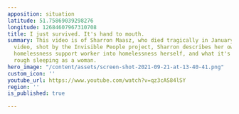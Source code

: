 ```yaml
---
apposition: situation
latitude: 51.75869039298276
longitude: 12684607967310708
title: I just survived. It's hand to mouth.
summary: This video is of Sharron Maasz, who died tragically in January 2019. In the
  video, shot by the Invisible People project, Sharron describes her own path from
  homelessness support worker into homelessness herself, and what it's like to be
  rough sleeping as a woman.
hero_image: "/content/assets/screen-shot-2021-09-21-at-13-40-41.png"
custom_icon: ''
youtube_url: https://www.youtube.com/watch?v=qz3cAS84lSY
region: ''
is_published: true

---
```

